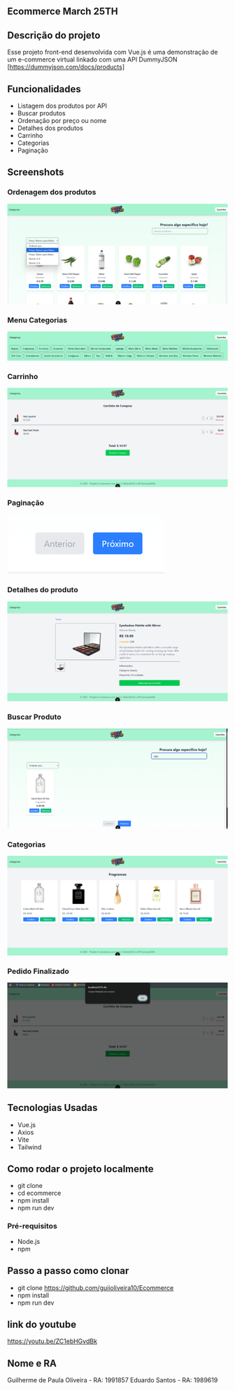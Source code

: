 ## Ecommerce March 25TH

## Descrição do projeto

Esse projeto front-end desenvolvida com Vue.js é uma demonstração 
de um e-commerce virtual linkado com uma API DummyJSON
[https://dummyjson.com/docs/products]

## Funcionalidades

- Listagem dos produtos por API
- Buscar produtos
- Ordenação por preço ou nome
- Detalhes dos produtos
- Carrinho
- Categorias
- Paginação

## Screenshots

### Ordenagem dos produtos
![Ordenagem dos produtos](src/assets/screenshots/1.png)

### Menu Categorias
![Menu Categorias](src/assets/screenshots/2.png)

### Carrinho
![Carrinho](src/assets/screenshots/3.png)

### Paginação
![Paginação](src/assets/screenshots/4.png)

### Detalhes do produto
![Detalhes](src/assets/screenshots/5.png)

### Buscar Produto
![Buscar](src/assets/screenshots/6.png)

### Categorias
![Categorias](src/assets/screenshots/7.png)

### Pedido Finalizado
![Pedido Finalizado](src/assets/screenshots/8.png)


## Tecnologias Usadas

- Vue.js
- Axios
- Vite
- Tailwind

## Como rodar o projeto localmente

- git clone
- cd ecommerce
- npm install
- npm run dev

### Pré-requisitos

- Node.js
- npm

## Passo a passo como clonar

- git clone https://github.com/guiioliveira10/Ecommerce
- npm install
- npm run dev

## link do youtube

https://youtu.be/ZC1ebHGvdBk


## Nome e RA

Guilherme de Paula Oliveira - RA: 1991857
Eduardo Santos - RA: 1989619